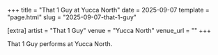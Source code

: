 +++
title = "That 1 Guy at Yucca North"
date = 2025-09-07
template = "page.html"
slug = "2025-09-07-that-1-guy"

[extra]
artist = "That 1 Guy"
venue = "Yucca North"
venue_url = ""
+++

That 1 Guy performs at Yucca North.
